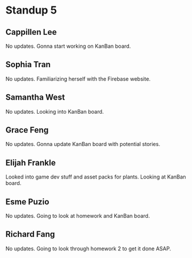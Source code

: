 # Standup 5
## Cappillen Lee
No updates. Gonna start working on KanBan board.
## Sophia Tran
No updates. Familiarizing herself with the Firebase website.
## Samantha West
No updates. Looking into KanBan board.
## Grace Feng
No updates. Gonna update KanBan board with potential stories.
## Elijah Frankle
Looked into game dev stuff and asset packs for plants. Looking at KanBan board.
## Esme Puzio
No updates. Going to look at homework and KanBan board.
## Richard Fang
No updates. Going to look through homework 2 to get it done ASAP.
